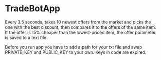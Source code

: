 # TradeBotApp
Every 3.5 seconds, takes 10 newest offers from the market and picks the one with the best discount,
then compares it to the offers of the same item. If the offer is 15% cheaper than the lowest-priced item, the offer parameter is saved to a text file.

 Before you run app you have to add a path for your txt file and  swap PRIVATE_KEY and PUBLIC_KEY to your own. Keys in code are expired.
